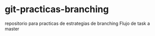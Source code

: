 # git-practicas-branching
repositorio para practicas de estrategias de branching
Flujo de task a master